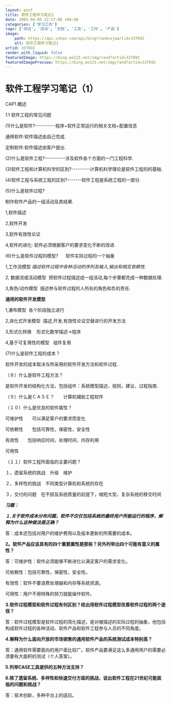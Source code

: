 ```yaml
---
layout: post
title: 软件工程学习笔记1
date: 2005-04-05 22:57:00 +08:00
categories: ['学习工作']
tags: ['测试', '活动', '文档', '工具', '工作', '产品']
image:
    path: https://api.vvhan.com/api/bing?rand=sj&artid=337692
    alt: 软件工程学习笔记1
artid: 337692
render_with_liquid: false
featuredImage: https://bing.ee123.net/img/rand?artid=337692
featuredImagePreview: https://bing.ee123.net/img/rand?artid=337692
---
```


# 软件工程学习笔记（1）

CAP1.概述

1.1 软件工程的常见问题

(1)什么是软件?----------程序+软件正常运行的相关文档+配置信息

通用软件:软件描述由自己完成.

定制软件:软件描述由客户提出.

(2)什么是软件工程?----------涉及软件各个方面的一门工程科学.

(3)软件工程和计算机科学的区别?---------计算机科学理论是软件工程的的基础.

(4)软件工程与系统工程的区别?-------软件工程是系统工程的一部分.

(5)什么是软件过程?

制作软件产品的一组活动及其结果.

1,软件描述

2,软件开发

3,软件有效性论证

4,软件的进化: 软件必须根据客户的要求变化不断的改进.

(6)什么是软件过程的模型?      软件实际过程的一个抽象

1,工作流模型
*描述软件过程中各种活动的序列及输入,输出和相互依赖性.*

*2,*
数据流或活动模型  把软件过程描述成一组活动,每个步骤都完成一种数据处理.

3,角色/动作模型  描述参与软件过程的人所处的角色和负的责任.

**通用的软件开发模型**

1,瀑布模型  各个阶段独立进行

2,进化式开发模型  描述,开发,有效性论证交替进行的开发方法

3,形式化转换    形式化数学描述->程序

4,基于可复用性的模型   组件复用

(7)什么是软件工程的成本？

软件开发的成本取决与所采用的软件开发方法和软件过程．

（８）什么是软件工程方法？

是软件开发的结构化方法，包括组件：系统模型描述，规则，建议，过程指南．

（９）什么是ＣＡＳＥ？　　计算机辅助工程软件

（１０）什么是优良的软件属性？

可维护性　　可以满足客户的要求而变化

可依赖性　　包括可靠性，保密性，安全性

有效性　　包括响应时间，处理时间，内存利用

可用性

（１１）软件工程所面临的主要问题？

１，遗留系统的挑战　升级　维护

２，多样性的挑战　不同类型计算机和系统的存在

３，交付的问题　在不损及系统质量的前提下，缩短大型，复杂系统的移交时间

***习题：***

***１.关于软件成本分布问题，软件不仅仅包括系统的最终用户所能运行的程序，解释为什么这种做法是正确？***

答：成本还包括对用户的维护费用以及版本更新的所需要的成本。

**2。软件产品应该具有的四个重要属性是那些？另外列举出四个可能有意义的属性？**

答：可维护性：软件必须能够不断进化以满足客户的需求变化。

可依赖性：包括可靠性，保密性，安全性。

有效性：软件不要浪费处理器和内存等系统资源。

可用性：用户不用特殊的努力就能操作软件。

**3.软件过程模型和软件过程有何区别？给出用软件过程模型改善软件过程的两个途径？**

答：软件过程模型是软件过程的简化描述，是对被描述的实际过程的抽象，他包括构成软件过程的各种活动、软件产品和软件工程参与人员的不同角度。

**4.解释为什么面向开放的市场销售的通用软件产品的系统测试成本特别高？**

答：通用软件需要面向的用户面比较广。软件产品要满足这么多通用用户的需要必须要有大面积的测试（个人答案）。

**5.列举CASE工具提供的五种方法支持？**

**6.除了遗留系统、多样性和快速交付方面的挑战，说出软件工程在21世纪可能面临的问题和挑战？**

答：技术创新，多种平台上的适应。